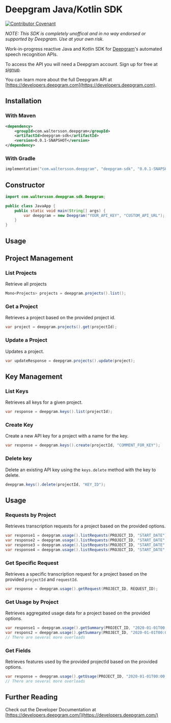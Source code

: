 # Deepgram Java/Kotlin SDK

[![Contributor Covenant](https://img.shields.io/badge/Contributor%20Covenant-v2.0%20adopted-ff69b4.svg?style=flat-rounded)](CODE_OF_CONDUCT.md)

_NOTE: This SDK is completely unoffical and in no way endorsed or supported by Deepgram. Use at your own risk._

Work-in-progress reactive Java and Kotlin SDK for [Deepgram](https://www.deepgram.com)'s automated
speech recognition APIs.

To access the API you will need a Deepgram account. Sign up for free at
[signup][signup].

You can learn more about the full Deepgram API at [https://developers.deepgram.com](https://developers.deepgram.com).

## Installation

### With Maven

```XML
<dependency>
    <groupId>com.waltersson.deepgram</groupId>
    <artifactId>deepgram-sdk</artifactId>
    <version>0.0.1-SNAPSHOT</version>
</dependency>
```

### With Gradle

```Kotlin
implementation("com.waltersson.deepgram", "deepgram-sdk", "0.0.1-SNAPSHOT")
```

## Constructor

```Java
import com.waltersson.deepgram.sdk.Deepgram;

public class JavaApp {
    public static void main(String[] args) {
        var deepgram = new Deepgram("YOUR_API_KEY", "CUSTOM_API_URL");
    }
}
```

## Usage

## Project Management

### List Projects

Retrieve all projects

```Java
Mono<Projects> projects = deepgram.projects().list();
```

### Get a Project

Retrieves a project based on the provided project id.

```Java
var project = deepgram.projects().get(projectId);
```

### Update a Project

Updates a project.

```Java
var updateResponse = deepgram.projects().update(project);
```

## Key Management

### List Keys

Retrieves all keys for a given project.

```Java
var response = deepgram.keys().list(projectId);
```

### Create Key

Create a new API key for a project with a name for the key.

```Java
var response = deepgram.keys().create(projectId, "COMMENT_FOR_KEY");
```

### Delete key

Delete an existing API key using the `keys.delete` method with the key to
delete.

```Java
deepgram.keys().delete(projectId, "KEY_ID");
```

## Usage

### Requests by Project

Retrieves transcription requests for a project based on the provided options.

```Java
var response1 = deepgram.usage().listRequests(PROJECT_ID, "START_DATE");
var response2 = deepgram.usage().listRequests(PROJECT_ID, "START_DATE", "END_DATE");
var response3 = deepgram.usage().listRequests(PROJECT_ID, "START_DATE", "END_DATE", "PAGE");
var response4 = deepgram.usage().listRequests(PROJECT_ID, "START_DATE", "END_DATE", "PAGE", "LIMIT");
```

### Get Specific Request

Retrieves a specific transcription request for a project based on the provided
`projectId` and `requestId`.

```Java
var response = deepgram.usage().getRequest(PROJECT_ID, REQUEST_ID);
```

### Get Usage by Project

Retrieves aggregated usage data for a project based on the provided options.

```Java
var response1 = deepgram.usage().getSummary(PROJECT_ID, "2020-01-01T00:00:00+00:00");
var respons2 = deepgram.usage().getSummary(PROJECT_ID, "2020-01-01T00:00:00+00:00", "2021-01-01T00:00:00+00:00");
// There are several more overloads
```

### Get Fields

Retrieves features used by the provided projectId based on the provided options.

```Java
var response = deepgram.usage().getUsage(PROJECT_ID, "2020-01-01T00:00:00+00:00");
// There are several more overloads
```

## Further Reading

Check out the Developer Documentation at [https://developers.deepgram.com/](https://developers.deepgram.com/)

[signup]: https://console.deepgram.com?utm_source=node-sdk&utm_content=readme